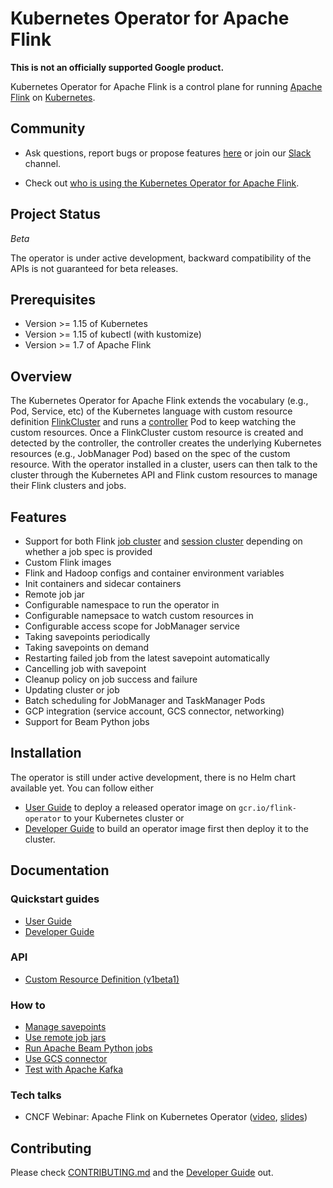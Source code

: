 # Kubernetes Operator for Apache Flink

**This is not an officially supported Google product.**

Kubernetes Operator for Apache Flink is a control plane for running [Apache Flink](https://flink.apache.org/) on
[Kubernetes](https://kubernetes.io/).

## Community

* Ask questions, report bugs or propose features [here](https://github.com/GoogleCloudPlatform/flink-on-k8s-operator/issues)
or join our [Slack](https://app.slack.com/client/T09NY5SBT/CQYSE926R) channel.

* Check out [who is using the Kubernetes Operator for Apache Flink](docs/who_is_using.md).

## Project Status

*Beta*

The operator is under active development, backward compatibility of the APIs is not guaranteed for beta releases.

## Prerequisites

* Version >= 1.15 of Kubernetes
* Version >= 1.15 of kubectl (with kustomize)
* Version >= 1.7 of Apache Flink

## Overview

The Kubernetes Operator for Apache Flink extends the vocabulary (e.g., Pod, Service, etc) of the Kubernetes language
with custom resource definition [FlinkCluster](docs/crd.md) and runs a
[controller](controllers/flinkcluster_controller.go) Pod to keep watching the custom resources.
Once a FlinkCluster custom resource is created and detected by the controller, the controller creates the underlying
Kubernetes resources (e.g., JobManager Pod) based on the spec of the custom resource. With the operator installed in a
cluster, users can then talk to the cluster through the Kubernetes API and Flink custom resources to manage their Flink
clusters and jobs.

## Features

* Support for both Flink [job cluster](config/samples/flinkoperator_v1beta1_flinkjobcluster.yaml) and
  [session cluster](config/samples/flinkoperator_v1beta1_flinksessioncluster.yaml) depending on whether a job spec is
  provided
* Custom Flink images
* Flink and Hadoop configs and container environment variables
* Init containers and sidecar containers
* Remote job jar
* Configurable namespace to run the operator in
* Configurable namepsace to watch custom resources in
* Configurable access scope for JobManager service
* Taking savepoints periodically
* Taking savepoints on demand
* Restarting failed job from the latest savepoint automatically
* Cancelling job with savepoint
* Cleanup policy on job success and failure
* Updating cluster or job
* Batch scheduling for JobManager and TaskManager Pods
* GCP integration (service account, GCS connector, networking)
* Support for Beam Python jobs

## Installation

The operator is still under active development, there is no Helm chart available yet. You can follow either
* [User Guide](docs/user_guide.md) to deploy a released operator image on `gcr.io/flink-operator` to your Kubernetes
  cluster or
* [Developer Guide](docs/developer_guide.md) to build an operator image first then deploy it to the cluster.

## Documentation

### Quickstart guides

* [User Guide](docs/user_guide.md)
* [Developer Guide](docs/developer_guide.md)

### API

* [Custom Resource Definition (v1beta1)](docs/crd.md)

### How to

* [Manage savepoints](docs/savepoints_guide.md)
* [Use remote job jars](config/samples/flinkoperator_v1beta1_remotejobjar.yaml)
* [Run Apache Beam Python jobs](docs/beam_guide.md)
* [Use GCS connector](images/flink/README.md)
* [Test with Apache Kafka](docs/kafka_test_guide.md)

### Tech talks

* CNCF Webinar: Apache Flink on Kubernetes Operator ([video](https://www.youtube.com/watch?v=MXj4lo8XHUE), [slides](docs/apache-flink-on-kubernetes-operator-20200212.pdf))

## Contributing

Please check [CONTRIBUTING.md](CONTRIBUTING.md) and the [Developer Guide](docs/developer_guide.md) out.
